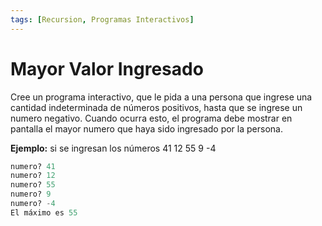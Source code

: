 ```yaml
---
tags: [Recursion, Programas Interactivos]
---
```


# Mayor Valor Ingresado

Cree un programa interactivo, que le pida a una persona que ingrese una cantidad indeterminada de números positivos, hasta que se ingrese un numero negativo. Cuando ocurra esto, el programa debe mostrar en pantalla el mayor numero que haya sido ingresado por la persona. 

**Ejemplo:** si se ingresan los números 41 12 55 9 -4

```python
numero? 41
numero? 12
numero? 55
numero? 9
numero? -4
El máximo es 55
```

